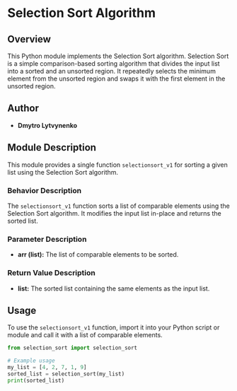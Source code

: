 # Selection Sort Algorithm

## Overview

This Python module implements the Selection Sort algorithm. Selection Sort is a simple comparison-based sorting algorithm that divides the input list into a sorted and an unsorted region. It repeatedly selects the minimum element from the unsorted region and swaps it with the first element in the unsorted region.

## Author

- **Dmytro Lytvynenko**

## Module Description

This module provides a single function `selectionsort_v1` for sorting a given list using the Selection Sort algorithm.

### Behavior Description

The `selectionsort_v1` function sorts a list of comparable elements using the Selection Sort algorithm. It modifies the input list in-place and returns the sorted list.

### Parameter Description

- **arr (list):** The list of comparable elements to be sorted.

### Return Value Description

- **list:** The sorted list containing the same elements as the input list.

## Usage

To use the `selectionsort_v1` function, import it into your Python script or module and call it with a list of comparable elements.

```python
from selection_sort import selection_sort

# Example usage
my_list = [4, 2, 7, 1, 9]
sorted_list = selection_sort(my_list)
print(sorted_list)


